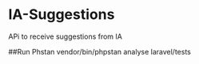 # IA-Suggestions
APi to receive suggestions from IA




##Run Phstan 
vendor/bin/phpstan analyse laravel/tests
